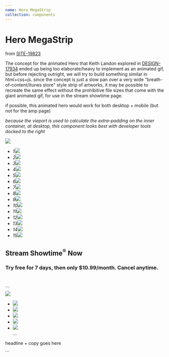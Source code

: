 ```yaml
---
name: Hero MegaStrip
collection: components
---
```


<h1>Hero MegaStrip</h1>

from [SITE-19823](https://work.sho.com/jira/browse/SITE-19823)
  
The concept for the animated Hero that Keith Landon explored in [DESIGN-17934](https://work.sho.com/jira/browse/DESIGN-17934) ended up being too elaborate/heavy to implement as an animated gif, but before rejecting outright, we will try to build something similar in html+css+js. since the concept is just a slow pan over a very wide "breath-of-content/itunes store" style strip of artworks, it may be possible to recreate the same effect without the prohibitive file sizes that come with the giant animated gif, for use in the stream showtime page.

if possible, this animated hero would work for both desktop + mobile (but not for the amp page)

_because the vieport is used to calculate the extra-padding on the inner container, at desktop, this component looks best with developer tools docked to the right_

<section class="hero hero--megastrip" data-context="hero">      
<img class="hero__logo" src="https://downloads.sho.com/stream-showtime/Showtime_logo.svg" />  
<div class="hero__image">
  <div class="megastrip js-megastrip">
    <ul class="megastrip__inner">
      <li class="megastrip__item megastrip__item-1" ><em class="badge">1</em><img class="megastrip__image"  style="background-image:url(https://downloads.sho.com/stream-showtime/megastrip/v2/01.jpg)" src="https://downloads.sho.com/stream-showtime/clear_200x300.gif" /></li>
      <li class="megastrip__item megastrip__item-2" ><em class="badge">2</em><img class="megastrip__image"  style="background-image:url(https://downloads.sho.com/stream-showtime/megastrip/v2/02.jpg)" src="https://downloads.sho.com/stream-showtime/clear_200x300.gif" /></li>
      <li class="megastrip__item megastrip__item-3" ><em class="badge">3</em><img class="megastrip__image"  style="background-image:url(https://downloads.sho.com/stream-showtime/megastrip/v2/03.jpg)" src="https://downloads.sho.com/stream-showtime/clear_200x300.gif" /></li>
      <li class="megastrip__item megastrip__item-4" ><em class="badge">4</em><img class="megastrip__image"  style="background-image:url(https://downloads.sho.com/stream-showtime/megastrip/v2/04.jpg)" src="https://downloads.sho.com/stream-showtime/clear_200x300.gif" /></li>
      <li class="megastrip__item megastrip__item-5" ><em class="badge">5</em><img class="megastrip__image"  style="background-image:url(https://downloads.sho.com/stream-showtime/megastrip/v2/05.jpg)" src="https://downloads.sho.com/stream-showtime/clear_200x300.gif" /></li>
      <li class="megastrip__item megastrip__item-6" ><em class="badge">6</em><img class="megastrip__image"  style="background-image:url(https://downloads.sho.com/stream-showtime/megastrip/v2/06.jpg)" src="https://downloads.sho.com/stream-showtime/clear_200x300.gif" /></li>
      <li class="megastrip__item megastrip__item-7" ><em class="badge">7</em><img class="megastrip__image"  style="background-image:url(https://downloads.sho.com/stream-showtime/megastrip/v2/07.jpg)" src="https://downloads.sho.com/stream-showtime/clear_200x300.gif" /></li>
      <li class="megastrip__item megastrip__item-8" ><em class="badge">8</em><img class="megastrip__image"  style="background-image:url(https://downloads.sho.com/stream-showtime/megastrip/v2/08.jpg)" src="https://downloads.sho.com/stream-showtime/clear_200x300.gif" /></li>
      <li class="megastrip__item megastrip__item-9" ><em class="badge">9</em><img class="megastrip__image"  style="background-image:url(https://downloads.sho.com/stream-showtime/megastrip/v2/09.jpg)" src="https://downloads.sho.com/stream-showtime/clear_200x300.gif" /></li>
      <li class="megastrip__item megastrip__item-10"><em class="badge">10</em><img class="megastrip__image" style="background-image:url(https://downloads.sho.com/stream-showtime/megastrip/v2/10.jpg)" src="https://downloads.sho.com/stream-showtime/clear_200x300.gif" /></li>
      <li class="megastrip__item megastrip__item-11"><em class="badge">11</em><img class="megastrip__image" style="background-image:url(https://downloads.sho.com/stream-showtime/megastrip/v2/11.jpg)" src="https://downloads.sho.com/stream-showtime/clear_200x300.gif" /></li>
      <li class="megastrip__item megastrip__item-12"><em class="badge">12</em><img class="megastrip__image" style="background-image:url(https://downloads.sho.com/stream-showtime/megastrip/v2/12.jpg)" src="https://downloads.sho.com/stream-showtime/clear_200x300.gif" /></li>
      <li class="megastrip__item megastrip__item-13"><em class="badge">13</em><img class="megastrip__image" style="background-image:url(https://downloads.sho.com/stream-showtime/megastrip/v2/13.jpg)" src="https://downloads.sho.com/stream-showtime/clear_200x300.gif" /></li>
      <li class="megastrip__item megastrip__item-14"><em class="badge">14</em><img class="megastrip__image" style="background-image:url(https://downloads.sho.com/stream-showtime/megastrip/v2/14.jpg)" src="https://downloads.sho.com/stream-showtime/clear_200x300.gif" /></li>
      <li class="megastrip__item megastrip__item-15"><em class="badge">15</em><img class="megastrip__image" style="background-image:url(https://downloads.sho.com/stream-showtime/megastrip/v2/15.jpg)" src="https://downloads.sho.com/stream-showtime/clear_200x300.gif" /></li>
    </ul>
  </div>
</div>
<div class="hero__inner">
  <h1 class="stream-showtime__hero-header">Stream Showtime<sup><span class="stream-showtime--reg">®</span></sup> Now</h1>
  <h3 class="stream-showtime__hero-copy"> 
    Try free for 7 days, then only $10.99/month. Cancel anytime.
  </h3>
</div>
</section>

<p style="400px">&nbsp;</p>
```
<section class="hero hero--megastrip" data-context="hero">      
  <img class="hero__logo" src="https://downloads.sho.com/stream-showtime/Showtime_logo.svg">  
    <div class="megastrip js-megastrip">
      <ul class="megastrip__inner">
        <li class="megastrip__item"><img data-bgset="http://downloads.sho.com/stream-showtime/01.jpg" src="http://downloads.sho.com/stream-showtime/clear_200x300.gif" /></li>
        <li class="megastrip__item"><img data-bgset="http://downloads.sho.com/stream-showtime/02.jpg" src="http://downloads.sho.com/stream-showtime/clear_200x300.gif" /></li>
        <li class="megastrip__item"><img data-bgset="http://downloads.sho.com/stream-showtime/03.jpg" src="http://downloads.sho.com/stream-showtime/clear_200x300.gif" /></li>
        <li class="megastrip__item"><img data-bgset="http://downloads.sho.com/stream-showtime/04.jpg" src="http://downloads.sho.com/stream-showtime/clear_200x300.gif" /></li>
        <li class="megastrip__item"><img data-bgset="http://downloads.sho.com/stream-showtime/05.jpg" src="http://downloads.sho.com/stream-showtime/clear_200x300.gif" /></li>
        ...
      </ul>
    </div>
  <div class="hero__inner">
    <p>headline + copy goes here</p>
  </div>
</section>
```


<style type="text/css">
  .site-sidebar,
  .site-sidebar-toggle {
    display: none;
  }

  .order-home-container {
    width: 100%;
    overflow: hidden;
  }

  .site-main {
    padding: 0;
  }

  .site-content {
    max-width: none;
    padding: 10px;
  }
</style>